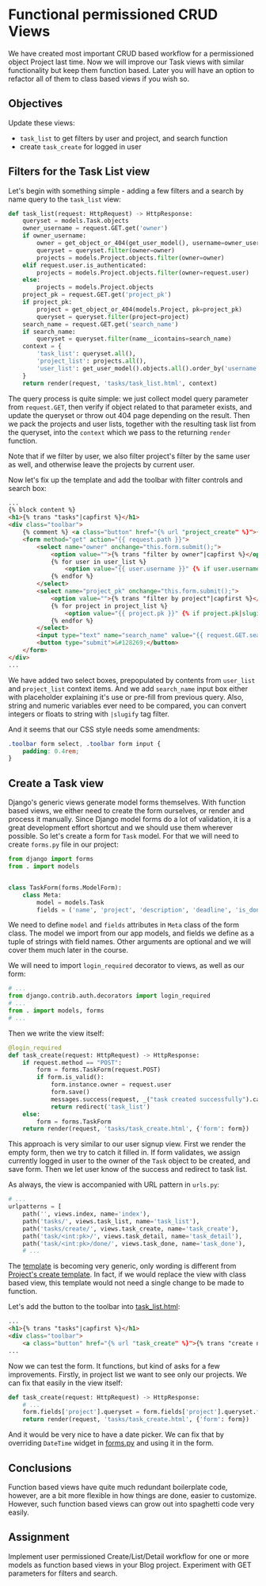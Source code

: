 # Functional permissioned CRUD Views

We have created most important CRUD based workflow for a permissioned object Project last time. Now we will improve our Task views with similar functionality but keep them function based. Later you will have an option to refactor all of them to class based views if you wish so.

## Objectives

Update these views:
* `task_list` to get filters by user and project, and search function
* create `task_create` for logged in user

## Filters for the Task List view

Let's begin with something simple - adding a few filters and a search by name query to the `task_list` view:

```Python
def task_list(request: HttpRequest) -> HttpResponse:
    queryset = models.Task.objects
    owner_username = request.GET.get('owner')
    if owner_username:
        owner = get_object_or_404(get_user_model(), username=owner_username)
        queryset = queryset.filter(owner=owner)
        projects = models.Project.objects.filter(owner=owner)
    elif request.user.is_authenticated:
        projects = models.Project.objects.filter(owner=request.user)
    else:
        projects = models.Project.objects
    project_pk = request.GET.get('project_pk')
    if project_pk:
        project = get_object_or_404(models.Project, pk=project_pk)
        queryset = queryset.filter(project=project)
    search_name = request.GET.get('search_name')
    if search_name:
        queryset = queryset.filter(name__icontains=search_name)
    context = {
        'task_list': queryset.all(),
        'project_list': projects.all(),
        'user_list': get_user_model().objects.all().order_by('username'),
    }
    return render(request, 'tasks/task_list.html', context)
```

The query process is quite simple: we just collect model query parameter from `request.GET`, then verify if object related to that parameter exists, and update the queryset or throw out 404 page depending on the result. Then we pack the projects and user lists, together with the resulting task list from the queryset, into the `context` which we pass to the returning `render` function.

Note that if we filter by user, we also filter project's filter by the same user as well, and otherwise leave the projects by current user.

Now let's fix up the template and add the toolbar with filter controls and search box:

```HTML
...
{% block content %}
<h1>{% trans "tasks"|capfirst %}</h1>
<div class="toolbar">
    {% comment %} <a class="button" href="{% url "project_create" %}">{% trans "create new"|title %}</a> {% endcomment %}
    <form method="get" action="{{ request.path }}">
        <select name="owner" onchange="this.form.submit();">
            <option value="">{% trans "filter by owner"|capfirst %}</option>
            {% for user in user_list %}
                <option value="{{ user.username }}" {% if user.username == request.GET.owner %}selected{% endif %}>{{ user.first_name }} {{ user.last_name }} ({{ user.username }})</option>
            {% endfor %}
        </select>
        <select name="project_pk" onchange="this.form.submit();">
            <option value="">{% trans "filter by project"|capfirst %}</option>
            {% for project in project_list %}
                <option value="{{ project.pk }}" {% if project.pk|slugify == request.GET.project_pk %}selected{% endif %}>{{ project.name }}</option>
            {% endfor %}
        </select>
        <input type="text" name="search_name" value="{{ request.GET.search_name }}" placeholder="{% trans 'search by name' %}...">
        <button type="submit">&#128269;</button>
    </form>
</div>
...
```

We have added two select boxes, prepopulated by contents from `user_list` and `project_list` context items. And we add `search_name` input box either with placeholder explaining it's use or pre-fill from previous query. Also, string and numeric variables ever need to be compared, you can convert integers or floats to string with `|slugify` tag filter.

And it seems that our CSS style needs some amendments:

```CSS
.toolbar form select, .toolbar form input {
    padding: 0.4rem;
}
```

## Create a Task view

Django's generic views generate model forms themselves. With function based views, we either need to create the form ourselves, or render and process it manually. Since Django model forms do a lot of validation, it is a great development effort shortcut and we should use them wherever possible. So let's create a form for `Task` model. For that we will need to create `forms.py` file in our project:

```Python
from django import forms
from . import models


class TaskForm(forms.ModelForm):
    class Meta:
        model = models.Task
        fields = ('name', 'project', 'description', 'deadline', 'is_done' )
```

We need to define `model` and `fields` attributes in `Meta` class of the form class. The model we import from our app models, and fields we define as a tuple of strings with field names. Other arguments are optional and we will cover them much later in the course.

We will need to import `login_required` decorator to views, as well as our form:

```Python
# ...
from django.contrib.auth.decorators import login_required
# ...
from . import models, forms
# ...
```

Then we write the view itself:

```Python
@login_required
def task_create(request: HttpRequest) -> HttpResponse:
    if request.method == "POST":
        form = forms.TaskForm(request.POST)
        if form.is_valid():
            form.instance.owner = request.user
            form.save()
            messages.success(request, _("task created successfully").capitalize())
            return redirect('task_list')
    else:
        form = forms.TaskForm
    return render(request, 'tasks/task_create.html', {'form': form})
```

This approach is very similar to our user signup view. First we render the empty form, then we try to catch it filled in. If form validates, we assign currently logged in user to the owner of the `Task` object to be created, and save form. Then we let user know of the success and redirect to task list.

As always, the view is accompanied with URL pattern in `urls.py`:

```Python
# ...
urlpatterns = [
    path('', views.index, name='index'),
    path('tasks/', views.task_list, name='task_list'),
    path('tasks/create/', views.task_create, name='task_create'),
    path('task/<int:pk>/', views.task_detail, name='task_detail'),
    path('task/<int:pk>/done/', views.task_done, name='task_done'),
    # ...
```

The [template](../tasker_04/tasks/templates/tasks/task_create.html) is becoming very generic, only wording is different from [Project's create template](../tasker_04/tasks/templates/tasks/project_create.html). In fact, if we would replace the view with class based view, this template would not need a single change to be made to function.

Let's add the button to the toolbar into [task_list.html](../tasker_04/tasks/templates/tasks/task_list.html):

```HTML
...
<h1>{% trans "tasks"|capfirst %}</h1>
<div class="toolbar">
    <a class="button" href="{% url "task_create" %}">{% trans "create new"|title %}</a>
...
```

Now we can test the form. It functions, but kind of asks for a few improvements. Firstly, in project list we want to see only our projects. We can fix that easily in the view itself:

```Python
def task_create(request: HttpRequest) -> HttpResponse:
    # ...
    form.fields['project'].queryset = form.fields['project'].queryset.filter(owner=request.user)
    return render(request, 'tasks/task_create.html', {'form': form})
```

And it would be very nice to have a date picker. We can fix that by overriding `DateTime` widget in [forms.py](../tasker_04/tasks/forms.py) and using it in the form.

## Conclusions

Function based views have quite much redundant boilerplate code, however, are a bit more flexible in how things are done, easier to customize. However, such function based views can grow out into spaghetti code very easily.

## Assignment

Implement user permissioned Create/List/Detail workflow for one or more models as function based views in your Blog project. Experiment with GET parameters for filters and search.
